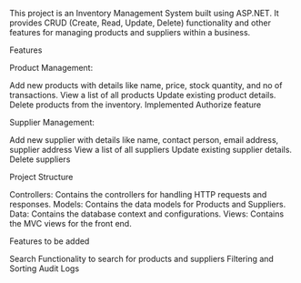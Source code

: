 This project is an Inventory Management System built using ASP.NET. It provides CRUD (Create, Read, Update, Delete) functionality and other features for managing products and suppliers within a business.

Features

Product Management:

Add new products with details like name, price, stock quantity, and no of transactions.
View a list of all products
Update existing product details.
Delete products from the inventory.
Implemented Authorize feature

Supplier Management:


Add new supplier with details like name, contact person, email address, supplier address
View a list of all suppliers
Update existing supplier details.
Delete suppliers 


Project Structure

Controllers: Contains the controllers for handling HTTP requests and responses.
Models: Contains the data models for Products and Suppliers.
Data: Contains the database context and configurations.
Views: Contains the MVC views for the front end.


Features to be added

Search Functionality to search for products and suppliers
Filtering and Sorting
Audit Logs
